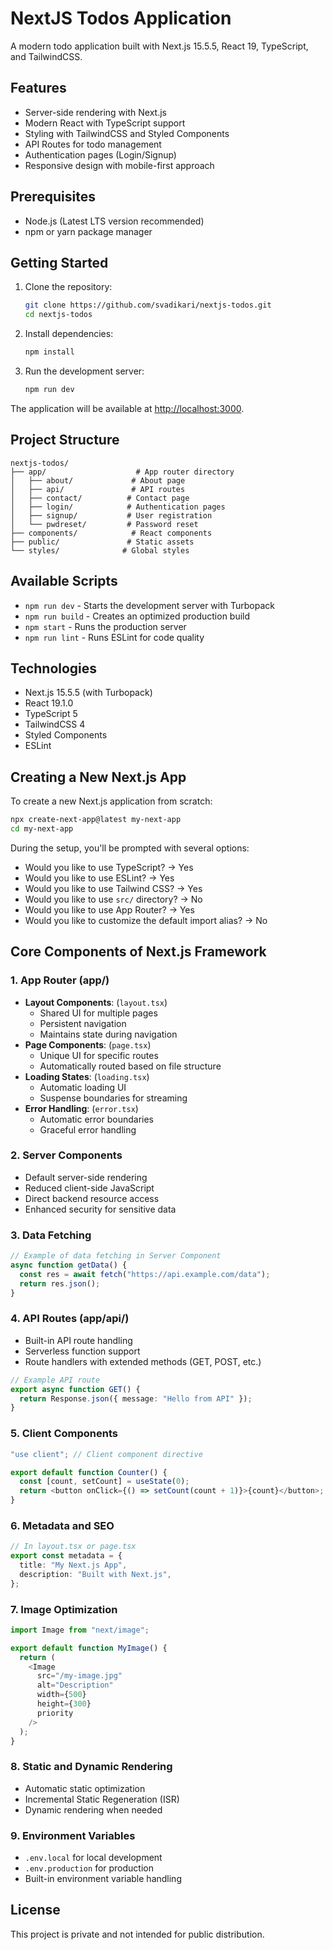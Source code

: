 # NextJS Todos Application

A modern todo application built with Next.js 15.5.5, React 19, TypeScript, and TailwindCSS.

## Features

- Server-side rendering with Next.js
- Modern React with TypeScript support
- Styling with TailwindCSS and Styled Components
- API Routes for todo management
- Authentication pages (Login/Signup)
- Responsive design with mobile-first approach

## Prerequisites

- Node.js (Latest LTS version recommended)
- npm or yarn package manager

## Getting Started

1. Clone the repository:

   ```bash
   git clone https://github.com/svadikari/nextjs-todos.git
   cd nextjs-todos
   ```

2. Install dependencies:

   ```bash
   npm install
   ```

3. Run the development server:
   ```bash
   npm run dev
   ```

The application will be available at [http://localhost:3000](http://localhost:3000).

## Project Structure

```
nextjs-todos/
├── app/                    # App router directory
│   ├── about/             # About page
│   ├── api/               # API routes
│   ├── contact/          # Contact page
│   ├── login/            # Authentication pages
│   ├── signup/           # User registration
│   └── pwdreset/         # Password reset
├── components/            # React components
├── public/               # Static assets
└── styles/              # Global styles
```

## Available Scripts

- `npm run dev` - Starts the development server with Turbopack
- `npm run build` - Creates an optimized production build
- `npm start` - Runs the production server
- `npm run lint` - Runs ESLint for code quality

## Technologies

- Next.js 15.5.5 (with Turbopack)
- React 19.1.0
- TypeScript 5
- TailwindCSS 4
- Styled Components
- ESLint

## Creating a New Next.js App

To create a new Next.js application from scratch:

```bash
npx create-next-app@latest my-next-app
cd my-next-app
```

During the setup, you'll be prompted with several options:

- Would you like to use TypeScript? → Yes
- Would you like to use ESLint? → Yes
- Would you like to use Tailwind CSS? → Yes
- Would you like to use `src/` directory? → No
- Would you like to use App Router? → Yes
- Would you like to customize the default import alias? → No

## Core Components of Next.js Framework

### 1. App Router (app/)

- **Layout Components**: (`layout.tsx`)
  - Shared UI for multiple pages
  - Persistent navigation
  - Maintains state during navigation
- **Page Components**: (`page.tsx`)
  - Unique UI for specific routes
  - Automatically routed based on file structure
- **Loading States**: (`loading.tsx`)
  - Automatic loading UI
  - Suspense boundaries for streaming
- **Error Handling**: (`error.tsx`)
  - Automatic error boundaries
  - Graceful error handling

### 2. Server Components

- Default server-side rendering
- Reduced client-side JavaScript
- Direct backend resource access
- Enhanced security for sensitive data

### 3. Data Fetching

```typescript
// Example of data fetching in Server Component
async function getData() {
  const res = await fetch("https://api.example.com/data");
  return res.json();
}
```

### 4. API Routes (app/api/)

- Built-in API route handling
- Serverless function support
- Route handlers with extended methods (GET, POST, etc.)

```typescript
// Example API route
export async function GET() {
  return Response.json({ message: "Hello from API" });
}
```

### 5. Client Components

```typescript
"use client"; // Client component directive

export default function Counter() {
  const [count, setCount] = useState(0);
  return <button onClick={() => setCount(count + 1)}>{count}</button>;
}
```

### 6. Metadata and SEO

```typescript
// In layout.tsx or page.tsx
export const metadata = {
  title: "My Next.js App",
  description: "Built with Next.js",
};
```

### 7. Image Optimization

```typescript
import Image from "next/image";

export default function MyImage() {
  return (
    <Image
      src="/my-image.jpg"
      alt="Description"
      width={500}
      height={300}
      priority
    />
  );
}
```

### 8. Static and Dynamic Rendering

- Automatic static optimization
- Incremental Static Regeneration (ISR)
- Dynamic rendering when needed

### 9. Environment Variables

- `.env.local` for local development
- `.env.production` for production
- Built-in environment variable handling

## License

This project is private and not intended for public distribution.

